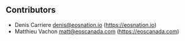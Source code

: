## Contributors

- Denis Carriere <denis@eosnation.io> (https://eosnation.io)
- Matthieu Vachon <matt@eoscanada.com> (https://eoscanada.com)
